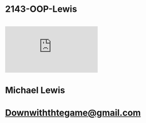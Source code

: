 # 2143-OOP-Lewis
# ![link](https://www.facebook.com/photo.php?fbid=328644867164392&l=54c3aaae40)
# Michael Lewis
# Downwiththtegame@gmail.com
